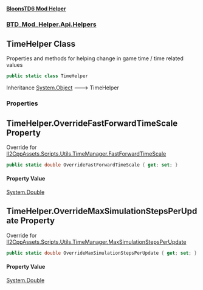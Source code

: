#### [BloonsTD6 Mod Helper](README.md 'README')
### [BTD_Mod_Helper.Api.Helpers](README.md#BTD_Mod_Helper.Api.Helpers 'BTD_Mod_Helper.Api.Helpers')

## TimeHelper Class

Properties and methods for helping change in game time / time related values

```csharp
public static class TimeHelper
```

Inheritance [System.Object](https://docs.microsoft.com/en-us/dotnet/api/System.Object 'System.Object') &#129106; TimeHelper
### Properties

<a name='BTD_Mod_Helper.Api.Helpers.TimeHelper.OverrideFastForwardTimeScale'></a>

## TimeHelper.OverrideFastForwardTimeScale Property

Override for [Il2CppAssets.Scripts.Utils.TimeManager.FastForwardTimeScale](https://docs.microsoft.com/en-us/dotnet/api/Il2CppAssets.Scripts.Utils.TimeManager.FastForwardTimeScale 'Il2CppAssets.Scripts.Utils.TimeManager.FastForwardTimeScale')

```csharp
public static double OverrideFastForwardTimeScale { get; set; }
```

#### Property Value
[System.Double](https://docs.microsoft.com/en-us/dotnet/api/System.Double 'System.Double')

<a name='BTD_Mod_Helper.Api.Helpers.TimeHelper.OverrideMaxSimulationStepsPerUpdate'></a>

## TimeHelper.OverrideMaxSimulationStepsPerUpdate Property

Override for [Il2CppAssets.Scripts.Utils.TimeManager.MaxSimulationStepsPerUpdate](https://docs.microsoft.com/en-us/dotnet/api/Il2CppAssets.Scripts.Utils.TimeManager.MaxSimulationStepsPerUpdate 'Il2CppAssets.Scripts.Utils.TimeManager.MaxSimulationStepsPerUpdate')

```csharp
public static double OverrideMaxSimulationStepsPerUpdate { get; set; }
```

#### Property Value
[System.Double](https://docs.microsoft.com/en-us/dotnet/api/System.Double 'System.Double')